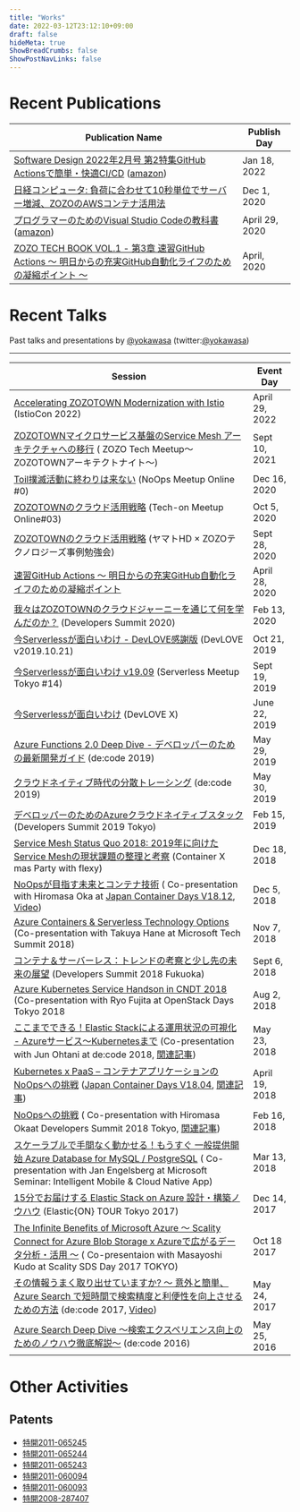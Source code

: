 ```yaml
---
title: "Works"
date: 2022-03-12T23:12:10+09:00
draft: false
hideMeta: true
ShowBreadCrumbs: false
ShowPostNavLinks: false
---
```


# Recent Publications

| Publication Name  | Publish Day |
| -------------------------------- | --------- |
| [Software Design 2022年2月号 第2特集GitHub Actionsで簡単・快適CI/CD](https://gihyo.jp/magazine/SD/archive/2022/202202) ([amazon](https://www.amazon.co.jp/gp/product/B09NS3HK69/)) | Jan 18, 2022|
| [日経コンピュータ: 負荷に合わせて10秒単位でサーバー増減、ZOZOのAWSコンテナ活用法](https://xtech.nikkei.com/atcl/nxt/column/18/01478/111800002/) | Dec 1, 2020|
| [プログラマーのためのVisual Studio Codeの教科書](https://book.mynavi.jp/ec/products/detail/id=115232) ([amazon](https://www.amazon.co.jp/gp/product/B087Q2P56J/))| April 29, 2020 |
| [ZOZO TECH BOOK VOL.1 - 第3章 速習GitHub Actions 〜 明日からの充実GitHub自動化ライフのための凝縮ポイント 〜](https://zozotechnologies.booth.pm/items/1979460)| April, 2020 |


# Recent Talks 

Past talks and presentations by [@yokawasa](https://github.com/yokawasa) (twitter:[@yokawasa](https://twitter.com/yokawasa))

---
| Session | Event Day |
| -------------------------------- | --------- |
| [Accelerating ZOZOTOWN Modernization with Istio](https://events.istio.io/istiocon-2022/sessions/accelerating-zozotown-modernization/) (IstioCon 2022) | April 29, 2022|
| [ZOZOTOWNマイクロサービス基盤のService Mesh アーキテクチャへの移行](https://speakerdeck.com/yokawasa/serivce-mesh-architecture-at-zozotown-microservices-platform) ( ZOZO Tech Meetup〜ZOZOTOWNアーキテクトナイト〜) | Sept 10, 2021|
| [Toil撲滅活動に終わりは来ない](https://speakerdeck.com/yokawasa/noops-meetup-online-number-0-lt) (NoOps Meetup Online #0) | Dec 16, 2020|
| [ZOZOTOWNのクラウド活用戦略](https://speakerdeck.com/yokawasa/zozotown-cloud-strategy-tech-on-meetup-03) (Tech-on Meetup Online#03) | Oct 5, 2020|
| [ZOZOTOWNのクラウド活用戦略](https://techplay.jp/column/1404) (ヤマトHD × ZOZOテクノロジーズ事例勉強会) | Sept 28, 2020|
| [速習GitHub Actions 〜 明日からの充実GitHub自動化ライフのための凝縮ポイント](https://speakerdeck.com/yokawasa/zozotechbook1-ch03-githubactions) | April 28, 2020|
| [我々はZOZOTOWNのクラウドジャーニーを通じて何を学んだのか？](https://speakerdeck.com/yokawasa/wo-hazozotownfalsekuraudoziyaniwotong-zitehe-woxue-ndafalseka) (Developers Summit 2020)|Feb 13, 2020 |
| [今Serverlessが面白いわけ - DevLOVE感謝版](https://speakerdeck.com/yokawasa/jin-serverlessgamian-bai-iwake-devlovegan-xie-ban) (DevLOVE v2019.10.21) | Oct 21, 2019 |
| [今Serverlessが面白いわけ v19.09](https://www.slideshare.net/yokawasa/serverless-v1909-173712712) (Serverless Meetup Tokyo #14) | Sept 19, 2019 |
| [今Serverlessが面白いわけ](https://www.slideshare.net/yokawasa/serverless-151261322) (DevLOVE X) |June 22, 2019 |
| [Azure Functions 2.0 Deep Dive - デベロッパーのための最新開発ガイド](https://www.slideshare.net/yokawasa/azure-functions-20-deep-dive) (de:code 2019) | May 29, 2019 |
| [クラウドネイティブ時代の分散トレーシング](https://www.slideshare.net/yokawasa/distributed-tracing-in-a-cloud-native-age-148757740) (de:code 2019)| May 30, 2019 |
|[デベロッパーのためのAzureクラウドネイティブスタック](https://www.slideshare.net/yokawasa/azure-cloud-native-stack-for-developers-azure) (Developers Summit 2019 Tokyo) | Feb 15, 2019 |
| [Service Mesh Status Quo 2018: 2019年に向けたService Meshの現状課題の整理と考察](https://www.slideshare.net/yokawasa/service-mesh-status-quo-2018-126171897) (Container X mas Party with flexy) | Dec 18, 2018 |
| [NoOpsが目指す未来とコンテナ技術](https://www.slideshare.net/hiromasaoka/noops-125109991) ( Co-presentation with Hiromasa Oka at [Japan Container Days V18.12](https://containerdays.jp/), [Video](https://www.youtube.com/watch?v=5WJmBjRfZag)) | Dec 5, 2018 |
| [Azure Containers & Serverless Technology Options](https://www.slideshare.net/yokawasa/azure-containers-serverless-technology-options-aftertechsummit2018-edition) (Co-presentation with Takuya Hane at Microsoft Tech Summit 2018) | Nov 7, 2018 |
| [コンテナ＆サーバーレス：トレンドの考察と少し先の未来の展望](https://www.slideshare.net/yokawasa/container-and-serverless-113315212) (Developers Summit 2018 Fukuoka) | Sept 6, 2018 |
| [Azure Kubernetes Service Handson in CNDT 2018](https://github.com/yokawasa/azure-voting-app/blob/master/labs/cndt_aks_handson.pdf) (Co-presentation with Ryo Fujita at OpenStack Days Tokyo 2018 | Aug 2, 2018 |
| [ここまでできる！Elastic Stackによる運用状況の可視化 - Azureサービス～Kubernetesまで](https://info.microsoft.com/JA-AZUREPLAT-CNTNT-FY18-06Jun-14-decode18Online-MGC0002638_01Registration-ForminBody.html) (Co-presentation with Jun Ohtani at de:code 2018, [関連記事](https://thinkit.co.jp/article/13087)) | May 23, 2018 |
| [Kubernetes x PaaS – コンテナアプリケーションのNoOpsへの挑戦](https://www.slideshare.net/yokawasa/kubernetes-x-paas-noops) ([Japan Container Days V18.04](https://containerdays.jp/v1804/), [関連記事](https://thinkit.co.jp/article/14030)) | April 19, 2018 |
| [NoOpsへの挑戦](https://www.slideshare.net/hiromasaoka/noops-88082246) ( Co-presentation with Hiromasa Okaat Developers Summit 2018 Tokyo, [関連記事](https://codezine.jp/article/detail/10716)) |Feb 16, 2018 |
| [スケーラブルで手間なく動かせる！もうすぐ 一般提供開始 Azure Database for MySQL / PostgreSQL](https://www.slideshare.net/MicrosoftAzure_Japan/azure-database-for-mysql-postgresql) ( Co-presentation with Jan Engelsberg at Microsoft Seminar: Intelligent Mobile & Cloud Native App) | Mar 13, 2018 |
| [15分でお届けする Elastic Stack on Azure 設計・構築ノウハウ](https://www.slideshare.net/yokawasa/15-elastic-stack-on-azure-84976576) (Elastic{ON} TOUR Tokyo 2017) | Dec 14, 2017 |
| [The Infinite Benefits of Microsoft Azure ～ Scality Connect for Azure Blob Storage x Azureで広がるデータ分析・活用 ～](https://www.slideshare.net/yokawasa/the-infinite-benefits-of-microsoft-azure-scality-connect-for-azure-blob-storage-x-azure) ( Co-presentaion with Masayoshi Kudo at Scality SDS Day 2017 TOKYO) | Oct 18 2017 |
| [その情報うまく取り出せていますか? ～ 意外と簡単、Azure Search で短時間で検索精度と利便性を向上させるための方法](https://www.slideshare.net/decode2017/di08-azure-search) (de:code 2017, [Video](https://learn.microsoft.com/ja-jp/events/de-code-2017/di08)) | May 24, 2017
| [Azure Search Deep Dive ～検索エクスペリエンス向上のためのノウハウ徹底解説～](https://www.slideshare.net/decode2016/dev018azure-search-deep-dive) (de:code 2016) | May 25, 2016 |


# Other Activities

## Patents

- [特開2011-065245](https://www.j-platpat.inpit.go.jp/c1800/PU/JP-2011-065245/6C70212947E7ED17D6A65B010F13F48E6F376FC120FEA61BFB8B686A898122AF/11/ja)
- [特開2011-065244](https://www.j-platpat.inpit.go.jp/c1800/PU/JP-2011-065244/77B47375DB9523F1728DDE8345928322E1DFF8D09B6196F5F9A90D9F99E56A23/11/ja)
- [特開2011-065243](https://www.j-platpat.inpit.go.jp/c1800/PU/JP-2011-065243/12A74B25526D9B0D6EAC25BE694AA478FAE8595E2449DFDC5172AB573454FDE5/11/ja)
- [特開2011-060094](https://www.j-platpat.inpit.go.jp/c1800/PU/JP-2011-060094/DA05FEAC20C1FB421DB4EE084A0BA956E3C4DBE7206E2899F49346F3B1E69E71/11/ja)
- [特開2011-060093](https://www.j-platpat.inpit.go.jp/c1800/PU/JP-2011-060093/D6F652D54297E9CE48F3CCCCEAADD5AA549EBC5A33B69038C51E2AA24C36C916/11/ja)
- [特開2008-287407](https://www.j-platpat.inpit.go.jp/c1800/PU/JP-2008-287407/0499CF15C60559968D486696889F1BFE291DF62A610E47F5FBA6E0735E8DC8BD/11/ja)

